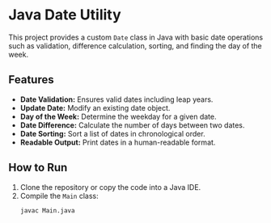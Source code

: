 # Java Date Utility

This project provides a custom `Date` class in Java with basic date operations such as validation, difference calculation, sorting, and finding the day of the week.

## Features

- **Date Validation:** Ensures valid dates including leap years.
- **Update Date:** Modify an existing date object.
- **Day of the Week:** Determine the weekday for a given date.
- **Date Difference:** Calculate the number of days between two dates.
- **Date Sorting:** Sort a list of dates in chronological order.
- **Readable Output:** Print dates in a human-readable format.

## How to Run

1. Clone the repository or copy the code into a Java IDE.
2. Compile the `Main` class:
   ```bash
   javac Main.java
